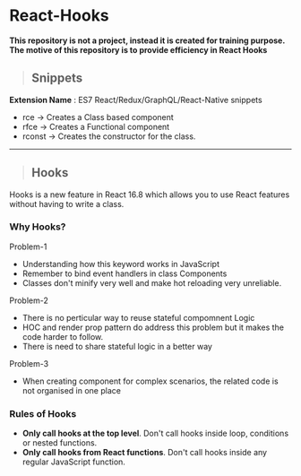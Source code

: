 # React-Hooks

**This repository is not a project, instead it is created for  training purpose. The motive of this repository is to provide efficiency in React Hooks**



> ## Snippets

**Extension Name** : ES7 React/Redux/GraphQL/React-Native snippets

<ul>
<li>rce -> Creates a Class based component</li>
<li>rfce -> Creates a Functional component</li>
<li>rconst -> Creates the constructor for the class.</li>
</ul>

---

> ## Hooks

Hooks is a new feature in React 16.8 which allows you to use React features without having to write a class.

### **Why Hooks?**

Problem-1

- Understanding how this keyword works in JavaScript
- Remember to bind event handlers in class Components
- Classes don't minify very well and make hot reloading very unreliable.

Problem-2

- There is no perticular way to reuse stateful compomnent Logic
- HOC and render prop pattern do address this problem but it makes the code harder to follow.
- There is need to share stateful logic in a better way

Problem-3

- When creating component for complex scenarios, the related code is not organised in one place

### **Rules of Hooks**

- **Only call hooks at the top level**. Don't call hooks inside loop, conditions or nested functions.
- **Only call hooks from React functions**. Don't call hooks inside any regular JavaScript function.

